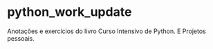 # python_work_update
Anotações e exercícios do livro Curso Intensivo de Python. E Projetos pessoais. 
